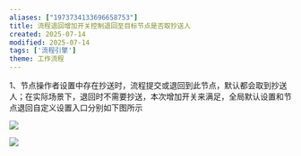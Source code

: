 ```yaml
---
aliases: ["1973734133696658753"]
title: 流程退回增加开关控制退回至目标节点是否取抄送人
created: 2025-07-14
modified: 2025-07-14
tags: ['流程引擎']
theme: 工作流程
---
```


1、节点操作者设置中存在抄送时，流程提交或退回到此节点，默认都会取到抄送人；在实际场景下，退回时不需要抄送，本次增加开关来满足，全局默认设置和节点退回自定义设置入口分别如下图所示

![](https://myhelpdoc.oss-cn-heyuan.aliyuncs.com/mdimages/3351ccb154727b71c1f25852424735ed.jpg)

![](https://myhelpdoc.oss-cn-heyuan.aliyuncs.com/mdimages/fd5bdd78a768215fb400c0cfed76d95a.jpg)

